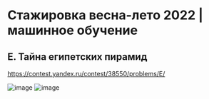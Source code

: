 # Стажировка весна-лето 2022 | машинное обучение

## E. Тайна египетских пирамид

https://contest.yandex.ru/contest/38550/problems/E/

![image](https://user-images.githubusercontent.com/111676263/185990120-45cd903f-e400-4477-a30f-284434c1d28f.png)
![image](https://user-images.githubusercontent.com/111676263/185990162-c5ae226a-5cb8-4847-9922-779599075540.png)


